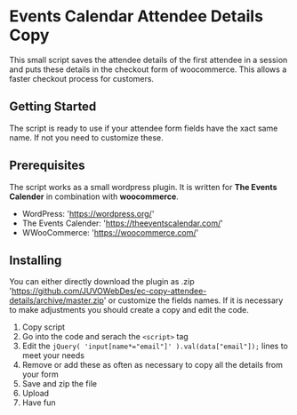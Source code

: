 # Events Calendar Attendee Details Copy

This small script saves the attendee details of the first attendee in a session and puts these details in the checkout form of woocommerce. This allows a faster checkout process for customers.

## Getting Started

The script is ready to use if your attendee form fields have the xact same name. If not you need to customize these.

## Prerequisites

The script works as a small wordpress plugin. It is written for **The Events Calender** in combination with **woocommerce**.

- WordPress: 'https://wordpress.org/'
- The Events Calender: 'https://theeventscalendar.com/'
- WWooCommerce: 'https://woocommerce.com/'


## Installing

You can either directly download the plugin as .zip 'https://github.com/JUVOWebDes/ec-copy-attendee-details/archive/master.zip' or customize the fields names.
If it is necessary to make adjustments you should create a copy and edit the code.

1. Copy script
2. Go into the code and serach the `<script>` tag
3. Edit the `jQuery( 'input[name*="email"]' ).val(data["email"]);` lines to meet your needs
4. Remove or add these as often as necessary to copy all the details from your form
5. Save and zip the file
6. Upload
7. Have fun
